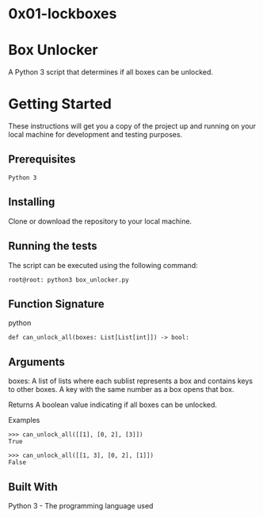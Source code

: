 # 0x01-lockboxes

# Box Unlocker
A Python 3 script that determines if all boxes can be unlocked.

# Getting Started
These instructions will get you a copy of the project up and running on your local machine for development and testing purposes.

## Prerequisites
```
Python 3
```
## Installing
Clone or download the repository to your local machine.

## Running the tests
The script can be executed using the following command:

```
root@root: python3 box_unlocker.py
```
## Function Signature

python
```
def can_unlock_all(boxes: List[List[int]]) -> bool:
```

## Arguments
boxes: A list of lists where each sublist represents a box and contains keys to other boxes. A key with the same number as a box opens that box.

Returns
A boolean value indicating if all boxes can be unlocked.

Examples

```
>>> can_unlock_all([[1], [0, 2], [3]])
True

>>> can_unlock_all([[1, 3], [0, 2], [1]])
False
```

## Built With
Python 3 - The programming language used

